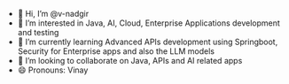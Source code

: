 - 👋 Hi, I’m @v-nadgir
- 👀 I’m interested in Java, AI, Cloud, Enterprise Applications development and testing
- 🌱 I’m currently learning Advanced APIs development using Springboot, Security for Enterprise apps and also the LLM models
- 💞️ I’m looking to collaborate on Java, APIs and AI related apps
- 😄 Pronouns: Vinay

<!---
v-nadgir/v-nadgir is a ✨ special ✨ repository because its `README.md` (this file) appears on your GitHub profile.
You can click the Preview link to take a look at your changes.
--->
